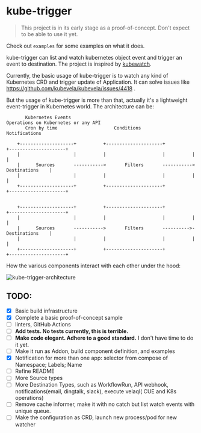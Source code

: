 # kube-trigger

> This project is in its early stage as a proof-of-concept. Don't expect to be able to use it yet.

Check out `examples` for some examples on what it does.

kube-trigger can list and watch kubernetes object event and trigger an event to destination. The project is inspired
by [kubewatch](https://github.com/vmware-archive/kubewatch).

Currently, the basic usage of kube-trigger is to watch any kind of Kubernetes CRD and trigger update of Application. It
can solve issues like https://github.com/kubevela/kubevela/issues/4418 .

But the usage of kube-trigger is more than that, actually it's a lightweight event-trigger in Kubernetes world. The
architecture can be:

```                                                                                         
       Kubernetes Events                                              Operations on Kubernetes or any API
       Cron by time                     Conditions                      Notifications        
                                                                                             
    +--------------------+          +---------------------+          +---------------------+ 
    |                    |          |                     |          |                     | 
    |      Sources       ----------->       Filters       ----------->     Destinations    | 
    |                    |          |                     |          |                     | 
    +--------------------+          +---------------------+          +---------------------+ 
                                                                                            
                                                                                             
    +--------------------+          +---------------------+          +---------------------+ 
    |                    |          |                     |          |                     | 
    |      Sources       ----------->       Filters       ---------->-     Destinations    | 
    |                    |          |                     |          |                     | 
    +--------------------+          +---------------------+          +---------------------+ 
```


How the various components interact with each other under the hood:

![kube-trigger-architecture](https://user-images.githubusercontent.com/55270174/181994442-9281b7ae-5c5e-4630-971f-a21bd7f37ebc.png)


## TODO:

- [x] Basic build infrastructure
- [x] Complete a basic proof-of-concept sample
- [ ] linters, GitHub Actions
- [ ] **Add tests. No tests currently, this is terrible.**
- [ ] **Make code elegant. Adhere to a good standard.** I don't have time to do it yet.
- [ ] Make it run as Addon, build component definition, and examples
- [x] Notification for more than one app: selector from compose of Namespace; Labels; Name
- [ ] Refine README
- [ ] More Source types
- [ ] More Destination Types, such as WorkflowRun, API webhook, notifications(email, dingtalk, slack), execute velaql(
  CUE and K8s operations)
- [ ] Remove cache informer, make it with no catch but list watch events with unique queue.
- [ ] Make the configuration as CRD, launch new process/pod for new watcher
